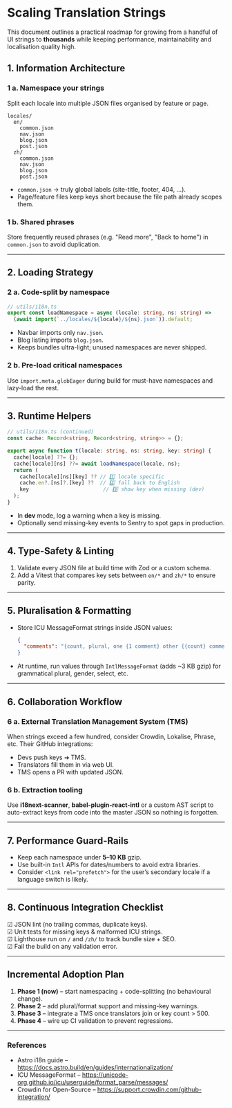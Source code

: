 # Scaling Translation Strings

This document outlines a practical roadmap for growing from a handful of UI strings to **thousands** while keeping performance, maintainability and localisation quality high.

## 1. Information Architecture

### 1 a. Namespace your strings  
Split each locale into multiple JSON files organised by feature or page.

```
locales/
  en/
    common.json
    nav.json
    blog.json
    post.json
  zh/
    common.json
    nav.json
    blog.json
    post.json
```

* `common.json` → truly global labels (site-title, footer, 404, …).
* Page/feature files keep keys short because the file path already scopes them.

### 1 b. Shared phrases
Store frequently reused phrases (e.g. "Read more", "Back to home") in `common.json` to avoid duplication.

---

## 2. Loading Strategy

### 2 a. Code-split by namespace

```ts
// utils/i18n.ts
export const loadNamespace = async (locale: string, ns: string) =>
  (await import(`../locales/${locale}/${ns}.json`)).default;
```

* Navbar imports only `nav.json`.
* Blog listing imports `blog.json`.
* Keeps bundles ultra-light; unused namespaces are never shipped.

### 2 b. Pre-load critical namespaces
Use `import.meta.globEager` during build for must-have namespaces and lazy-load the rest.

---

## 3. Runtime Helpers

```ts
// utils/i18n.ts (continued)
const cache: Record<string, Record<string, string>> = {};

export async function t(locale: string, ns: string, key: string) {
  cache[locale] ??= {};
  cache[locale][ns] ??= await loadNamespace(locale, ns);
  return (
    cache[locale][ns][key] ?? // 1️⃣ locale specific
    cache.en?.[ns]?.[key] ??  // 2️⃣ fall back to English
    key                        // 3️⃣ show key when missing (dev)
  );
}
```

* In **dev** mode, log a warning when a key is missing.
* Optionally send missing-key events to Sentry to spot gaps in production.

---

## 4. Type-Safety & Linting

1. Validate every JSON file at build time with Zod or a custom schema.
2. Add a Vitest that compares key sets between `en/*` and `zh/*` to ensure parity.

---

## 5. Pluralisation & Formatting

* Store ICU MessageFormat strings inside JSON values:

  ```json
  {
    "comments": "{count, plural, one {1 comment} other {{count} comments}}"
  }
  ```

* At runtime, run values through `IntlMessageFormat` (adds ~3 KB gzip) for grammatical plural, gender, select, etc.

---

## 6. Collaboration Workflow

### 6 a. External Translation Management System (TMS)
When strings exceed a few hundred, consider Crowdin, Lokalise, Phrase, etc. Their GitHub integrations:

* Devs push keys ➜ TMS.
* Translators fill them in via web UI.
* TMS opens a PR with updated JSON.

### 6 b. Extraction tooling
Use **i18next-scanner**, **babel-plugin-react-intl** or a custom AST script to auto-extract keys from code into the master JSON so nothing is forgotten.

---

## 7. Performance Guard-Rails

* Keep each namespace under **5–10 KB** gzip.
* Use built-in `Intl` APIs for dates/numbers to avoid extra libraries.
* Consider `<link rel="prefetch">` for the user’s secondary locale if a language switch is likely.

---

## 8. Continuous Integration Checklist

☑  JSON lint (no trailing commas, duplicate keys).  
☑  Unit tests for missing keys & malformed ICU strings.  
☑  Lighthouse run on `/` and `/zh/` to track bundle size + SEO.  
☑  Fail the build on any validation error.

---

## Incremental Adoption Plan

1. **Phase 1 (now)** – start namespacing + code-splitting (no behavioural change).  
2. **Phase 2** – add plural/format support and missing-key warnings.  
3. **Phase 3** – integrate a TMS once translators join or key count > 500.  
4. **Phase 4** – wire up CI validation to prevent regressions.

---

### References

* Astro i18n guide – <https://docs.astro.build/en/guides/internationalization/>
* ICU MessageFormat – <https://unicode-org.github.io/icu/userguide/format_parse/messages/>
* Crowdin for Open-Source – <https://support.crowdin.com/github-integration/>


